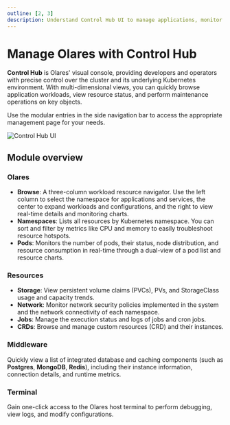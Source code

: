```yaml
---
outline: [2, 3]
description: Understand Control Hub UI to manage applications, monitor resources, configure networking, and maintain system settings in Olares.
---
```


# Manage Olares with Control Hub

**Control Hub** is Olares' visual console, providing developers and operators with precise control over the cluster and its underlying Kubernetes environment. With multi-dimensional views, you can quickly browse application workloads, view resource status, and perform maintenance operations on key objects.

Use the modular entries in the side navigation bar to access the appropriate management page for your needs.

![Control Hub UI](/images/manual/olares/controlhub-ui.jpeg#bordered)

## Module overview

### Olares

* **Browse**: A three-column workload resource navigator. Use the left column to select the namespace for applications and services, the center to expand workloads and configurations, and the right to view real-time details and monitoring charts.
* **Namespaces**: Lists all resources by Kubernetes namespace. You can sort and filter by metrics like CPU and memory to easily troubleshoot resource hotspots.
* **Pods**: Monitors the number of pods, their status, node distribution, and resource consumption in real-time through a dual-view of a pod list and resource charts.

### Resources

* **Storage**: View persistent volume claims (PVCs), PVs, and StorageClass usage and capacity trends.
* **Network**: Monitor network security policies implemented in the system and the network connectivity of each namespace.
* **Jobs**: Manage the execution status and logs of jobs and cron jobs.
* **CRDs**: Browse and manage custom resources (CRD) and their instances.

### Middleware

Quickly view a list of integrated database and caching components (such as **Postgres**, **MongoDB**, **Redis**), including their instance information, connection details, and runtime metrics.

### Terminal

Gain one-click access to the Olares host terminal to perform debugging, view logs, and modify configurations. 

